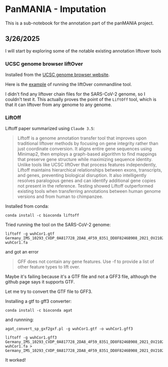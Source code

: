 # PanMANIA - Imputation

This is a sub-notebook for the annotation part of the panMANIA project. 

## 3/26/2025

I will start by exploring some of the notable existing annotation liftover tools

### UCSC genome browser liftOver

Installed from the [UCSC genome browser website](https://genome-store.ucsc.edu).

Here is the [example](https://genome.ucsc.edu/FAQ/FAQdownloads.html#liftOver) of running the liftOver commandline tool.

I didn't find any liftover chain files for the SARS-CoV-2 genome, so I couldn't test it. This actually proves the point of the `LiftOff` tool, which is that it can liftover from any genome to any genome.

### LiftOff

Liftoff paper summarized using `Claude 3.5`:

> Liftoff is a genome annotation transfer tool that improves upon traditional liftover methods by focusing on gene integrity rather than just coordinate conversion. It aligns entire gene sequences using Minimap2, then employs a graph-based algorithm to find mappings that preserve gene structure while maximizing sequence identity. Unlike tools like UCSC liftOver that process features independently, Liftoff maintains hierarchical relationships between exons, transcripts, and genes, preventing biological disruption. It also intelligently resolves paralogous genes and can identify additional gene copies not present in the reference. Testing showed Liftoff outperformed existing tools when transferring annotations between human genome versions and from human to chimpanzee.

Installed from conda:

```
conda install -c bioconda liftoff
```

Tried running the tool on the SARS-CoV-2 genome:

```
liftoff -g wuhCor1.gtf Germany_IMS_10293_CVDP_0A817728_2DA8_4F59_8351_DD8F8246B908_2021_OV210285_1_2021_11_07.unaligned.fasta wuhCor1.fa
```

and got an error

> GFF does not contain any gene features. Use -f to provide a list of other feature types to lift over.

Maybe it's failing because it's a GTF file and not a GFF3 file, although the github page says it supports GTF.

Let me try to convert the GTF file to GFF3.

Installing a gtf to gff3 converter:

```
conda install -c bioconda agat
```

and runnning:

```
agat_convert_sp_gxf2gxf.pl -g wuhCor1.gtf -o wuhCor1.gff3

liftoff -g wuhCor1.gff3 Germany_IMS_10293_CVDP_0A817728_2DA8_4F59_8351_DD8F8246B908_2021_OV210285_1_2021_11_07.unaligned.fasta wuhCor1.fa > Germany_IMS_10293_CVDP_0A817728_2DA8_4F59_8351_DD8F8246B908_2021_OV210285_1_2021_11_07.unaligned.gff3
```

It worked!


